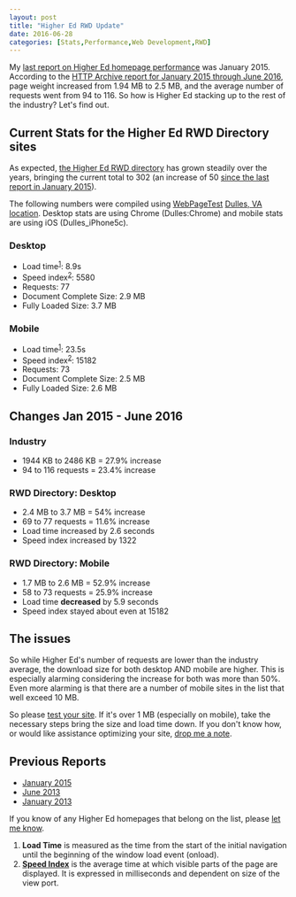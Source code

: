 ```yaml
---
layout: post
title: "Higher Ed RWD Update"
date: 2016-06-28
categories: [Stats,Performance,Web Development,RWD]
---
```

My [last report on Higher Ed homepage performance](https://erikrunyon.com/2015/01/higher-ed-rwd/) was January 2015. According to the [HTTP Archive report for January 2015 through June 2016](http://httparchive.org/trends.php?s=All&minlabel=Jan+1+2015&maxlabel=Jun+15+2016), page weight increased from 1.94 MB to 2.5 MB, and the average number of requests went from 94 to 116. So how is Higher Ed stacking up to the rest of the industry? Let's find out.<!-- more -->

## Current Stats for the Higher Ed RWD Directory sites

As expected, [the Higher Ed RWD directory](/highered-rwd-directory/) has grown steadily over the years, bringing the current total to 302 (an increase of 50 [since the last report in January 2015](https://erikrunyon.com/2015/01/higher-ed-rwd/)).

The following numbers were compiled using [WebPageTest](http://www.webpagetest.org/) [Dulles, VA location](http://www.webpagetest.org/getLocations.php). Desktop stats are using Chrome (Dulles:Chrome) and mobile stats are using iOS (Dulles_iPhone5c).

### Desktop

- Load time<sup>[1](#f1)</sup>: 8.9s
- Speed index<sup>[2](#f2)</sup>: 5580
- Requests: 77
- Document Complete Size: 2.9 MB
- Fully Loaded Size: 3.7 MB

### Mobile

- Load time<sup>[1](#f1)</sup>: 23.5s
- Speed index<sup>[2](#f2)</sup>: 15182
- Requests: 73
- Document Complete Size: 2.5 MB
- Fully Loaded Size: 2.6 MB

## Changes Jan 2015 - June 2016

### Industry

- 1944 KB to 2486 KB = 27.9% increase
- 94 to 116 requests = 23.4% increase

### RWD Directory: Desktop
- 2.4 MB to 3.7 MB = 54% increase
- 69 to 77 requests = 11.6% increase
- Load time increased by 2.6 seconds
- Speed index increased by 1322

### RWD Directory: Mobile

- 1.7 MB to 2.6 MB = 52.9% increase
- 58 to 73 requests = 25.9% increase
- Load time **decreased** by 5.9 seconds
- Speed index stayed about even at 15182

## The issues

So while Higher Ed's number of requests are lower than the industry average, the download size for both desktop AND mobile are higher. This is especially alarming considering the increase for both was more than 50%. Even more alarming is that there are a number of mobile sites in the list that well exceed 10 MB.

So please [test your site](http://www.webpagetest.org/). If it's over 1 MB (especially on mobile), take the necessary steps bring the size and load time down. If you don't know how, or would like assistance optimizing your site, [drop me a note](/contact/).

## Previous Reports

- [January 2015](https://erikrunyon.com/2015/01/higher-ed-rwd/)
- [June 2013](https://erikrunyon.com/2013/06/the-numbers-behind-highered-rwd-june-2013/)
- [January 2013](https://erikrunyon.com/2013/01/the-numbers-behind-highered-rwd/)

If you know of any Higher Ed homepages that belong on the list, please [let me know](/contact/).

1. **<span id="f1">Load Time</span>** is measured as the time from the start of the initial navigation until the beginning of the window load event (onload).
2. **<span id="f2">[Speed Index](https://sites.google.com/a/webpagetest.org/docs/using-webpagetest/metrics/speed-index)</span>** is the average time at which visible parts of the page are displayed. It is expressed in milliseconds and dependent on size of the view port.
